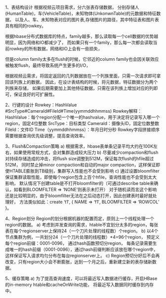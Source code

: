 1、表结构设计
根据视频云项目需求，分六张表存储数据，
分别存储人(HumanTable)，车(VehicleTable)，未知物体(UnkonwnTable)的元数据和特征数据，
以及人、车、未知物表对应的图片表,存储图片的路径，其中特征表和图片表具有相同的rowkey。

根据hbase分布式数据库的特点，family越多，那么读取每一个cell数据的优势越明显，因为网络和IO都减少了，
而如果只有一个family，那么每一次都会读取当前rowkey的所有数据，网络和IO上会有一些损失，

但是column family太多在flush的时候，它邻近的column family也会因关联效应被触发flush，最终导致系统产生更多的I/O，

根据视频云需求，将固定返回的几列数据放在一个列族里面，只需一次请求即可拿回该列族上的数据，
因此，在设计表结构的时候，将元数据，特征数据分为两个列族来存储，
如果后期需要加上其他特征数据，只需在该列族上增加对应的列即可，保证良好的可扩展性。

2、行键的设计
Rowkey：HashValue #SrcType#CameraId#FileId#Time(yymmddhhmmss) 
Rowkey解释：
HashValue：每个region分配一个唯一的hashvalue，用于决定将记录写入哪一个region，固定4位整数
SrcType：目标类型
CameraId：摄像头ID，固定位数整数
FileId：文件ID
Time（yymmddhhmmss）：年月日时分秒
Rowkey字段拼接顺序需要根据查询优先级调整，提高查询效率。

3、Flush&Compaction策略
a)	根据需求，hbase表单条记录平均大约在100K左右，如果使用常规方式，会对集群造成较大压力
b)	尽量减少compaction和flush对持续存储造成的冲击，将flush size调整到512M，保证每次flush的hfile超过512M，
同时禁止掉minor compaction和自动的major compaction，这样保证即使HTABLE膨胀到TB级别，集群写入性能也不会受到影响
c)	通过设置bloomfilter保证集群读取性能，即使每个region包含上百个hfile，查询性能也不会受到太大影响，
默认情况下创建table是不打开bloomfilter的（可通过describe table来确认，如看到BLOOMFILTER => ‘NONE’则表示未打开）
对于随机读而言这个影响还是比较明显的，由于bloomfilter无法在之后动态打开，因此创建表时最好就处理好，
方法类似如此：create ‘t1′, { NAME => ‘f1′, BLOOMFILTER => ‘ROWCOL’ }。

4、Region划分
Region的划分根据机器的配置而定，原则上一个线程处理一个region的数据。
a)	考虑到并发查询的需求，htable不宜划分太多的region，每张表在每个regionserver上保持24（一个刀片处理的线程数）个region。
b)	以4个节点集群为例，一共划分24（一个刀片处理的线程数）*4=96个region，
预定义每个region前缀：0001-0096， 通过hash函数预切分region，
每条记录需要生成唯一的hash前缀（0001-0096），通过hash前缀判断应该放在哪个region中，
这样保证写入请求均匀分布在每台regionserver上。
c)	Region预切分好后不会再改变，只有region大小会不断膨胀，达到一个月之后，重新建立新的表存储新数据。

5、缓存策略
a)	为了提高查询速度，可以将最近写入数据进行缓存，开启HBase的in-memory htable和cacheOnWrite功能，
将最近写入数据同时缓存到内存中。

